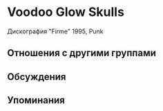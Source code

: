 # Voodoo Glow Skulls

Дискография
"Firme" 1995, Punk

## Отношения с другими группами


## Обсуждения


## Упоминания

